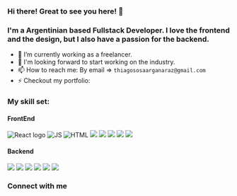 ### Hi there! Great to see you here! 👋
### I'm a Argentinian based Fullstack Developer. I love the frontend and the design, but I also have a passion for the backend.

- 🔭 I’m currently working as a freelancer.
- 🧠 I'm looking forward to start working on the industry.
- 📫 How to reach me: 
   By email => `thiagososaarganaraz@gmail.com`
- ⚡ Checkout my portfolio: 

### My skill set:

#### FrontEnd
![React logo](https://www.google.com/url?sa=i&url=https%3A%2F%2Fcommons.wikimedia.org%2Fwiki%2FFile%3AReact-icon.svg&psig=AOvVaw2mwCPNJOKewb_B01YQRI4y&ust=1674260632556000&source=images&cd=vfe&ved=0CBAQjRxqFwoTCKjI1oXx1PwCFQAAAAAdAAAAABAE)
![JS](https://www.javascript.com/)
![HTML](https://en.wikipedia.org/wiki/HTML5)
![](https://www.w3schools.com/css/)
![](https://getbootstrap.com/docs/3.4/javascript/)
![](https://redux.js.org/)
![](https://mui.com/)
![](https://styled-components.com/)

#### Backend
![](https://www.cplusplus.com/)
![](https://es.wikipedia.org/wiki/C_Sharp)
![](https://nodejs.org/)
![](https://expressjs.com/)
![](https://www.postgresql.org/)
![](https://www.mysql.com/)

### Connect with me

###
